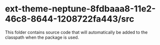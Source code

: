 # ext-theme-neptune-8fdbaaa8-11e2-46c8-8644-1208722fa443/src

This folder contains source code that will automatically be added to the classpath when
the package is used.
